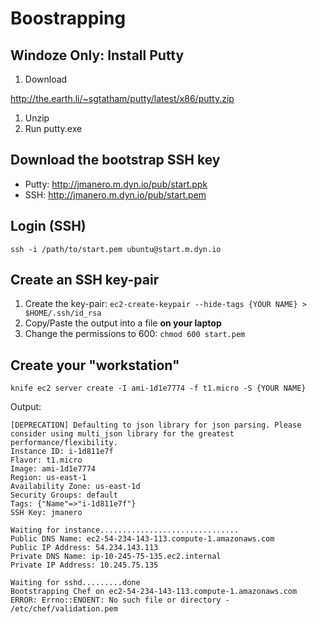 Boostrapping
============

## Windoze Only: Install Putty
 1. Download

http://the.earth.li/~sgtatham/putty/latest/x86/putty.zip

 1. Unzip
 1. Run putty.exe

## Download the bootstrap SSH key
 * Putty: http://jmanero.m.dyn.io/pub/start.ppk
 * SSH: http://jmanero.m.dyn.io/pub/start.pem

## Login (SSH)

    ssh -i /path/to/start.pem ubuntu@start.m.dyn.io

## Create an SSH key-pair

 1. Create the key-pair: ```ec2-create-keypair --hide-tags {YOUR NAME} > $HOME/.ssh/id_rsa```
 2. Copy/Paste the output into a file **on your laptop**
 3. Change the permissions to 600: ```chmod 600 start.pem```

## Create your "workstation"

    knife ec2 server create -I ami-1d1e7774 -f t1.micro -S {YOUR NAME}

Output:
```text
[DEPRECATION] Defaulting to json library for json parsing. Please consider using multi_json library for the greatest performance/flexibility.
Instance ID: i-1d811e7f
Flavor: t1.micro
Image: ami-1d1e7774
Region: us-east-1
Availability Zone: us-east-1d
Security Groups: default
Tags: {"Name"=>"i-1d811e7f"}
SSH Key: jmanero

Waiting for instance...............................
Public DNS Name: ec2-54-234-143-113.compute-1.amazonaws.com
Public IP Address: 54.234.143.113
Private DNS Name: ip-10-245-75-135.ec2.internal
Private IP Address: 10.245.75.135

Waiting for sshd.........done
Bootstrapping Chef on ec2-54-234-143-113.compute-1.amazonaws.com
ERROR: Errno::ENOENT: No such file or directory - /etc/chef/validation.pem
```
